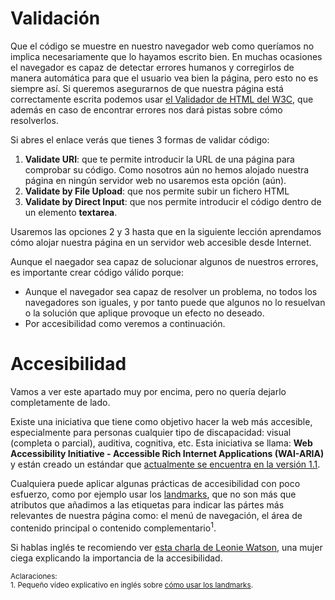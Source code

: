 # Validación

Que el código se muestre en nuestro navegador web como queríamos no implica necesariamente que lo hayamos escrito bien. En muchas ocasiones el navegador es capaz de detectar errores humanos y corregirlos de manera automática para que el usuario vea bien la página, pero esto no es siempre así. Si queremos asegurarnos de que nuestra página está correctamente escrita podemos usar [el Validador de HTML del W3C](https://validator.w3.org/), que además en caso de encontrar errores nos dará pistas sobre cómo resolverlos.

Si abres el enlace verás que tienes 3 formas de validar código:
1. **Validate URI**: que te permite introducir la URL de una página para comprobar su código. Como nosotros aún no hemos alojado nuestra página en ningún servidor web no usaremos esta opción (aún).
2. **Validate by File Upload**: que nos permite subir un fichero HTML
3. **Validate by Direct Input**: que nos permite introducir el código dentro de un elemento **textarea**.

Usaremos las opciones 2 y 3 hasta que en la siguiente lección aprendamos cómo alojar nuestra página en un servidor web accesible desde Internet.

Aunque el naegador sea capaz de solucionar algunos de nuestros errores, es importante crear código válido porque:
* Aunque el navegador sea capaz de resolver un problema, no todos los navegadores son iguales, y por tanto puede que algunos no lo resuelvan o la solución que aplique provoque un efecto no deseado.
* Por accesibilidad como veremos a continuación.

# Accesibilidad
Vamos a ver este apartado muy por encima, pero no quería dejarlo completamente de lado.

Existe una iniciativa que tiene como objetivo hacer la web más accesible, especialmente para personas cualquier tipo de discapacidad: visual (completa o parcial), auditiva, cognitiva, etc. Esta iniciativa se llama: **Web Accessibility Initiative - Accessible Rich Internet Applications (WAI-ARIA)** y están creado un estándar que [actualmente se encuentra en la versión 1.1](https://www.w3.org/TR/wai-aria-1.1/).

Cualquiera puede aplicar algunas prácticas de accesibilidad con poco esfuerzo, como por ejemplo usar los [landmarks](https://www.w3.org/TR/wai-aria-1.1/#landmark_roles), que no son más que atributos que añadimos a las etiquetas para indicar las pártes más relevantes de nuestra página como: el menú de navegación, el área de contenido principal o contenido complementario<sup>1</sup>. 

Si hablas inglés te recomiendo ver [esta charla de Leonie Watson](https://www.youtube.com/watch?v=qdB8SRhqvFc), una mujer ciega explicando la importancia de la accesibilidad.

<small>Aclaraciones:</small><br>
<small>1. Pequeño vídeo explicativo en inglés sobre [cómo usar los landmarks](https://www.youtube.com/watch?v=o4xHfi4t9S0).</small><br>
